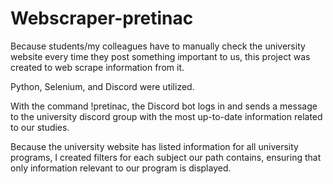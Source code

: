 # Webscraper-pretinac

Because students/my colleagues have to manually check the university website every time they post something important to us, this project was created to web scrape information from it.

Python, Selenium, and Discord were utilized.

With the command !pretinac, the Discord bot logs in and sends a message to the university discord group with the most up-to-date information related to our studies.

Because the university website has listed information for all university programs, I created filters for each subject our path contains, ensuring that only information relevant to our program is displayed.
